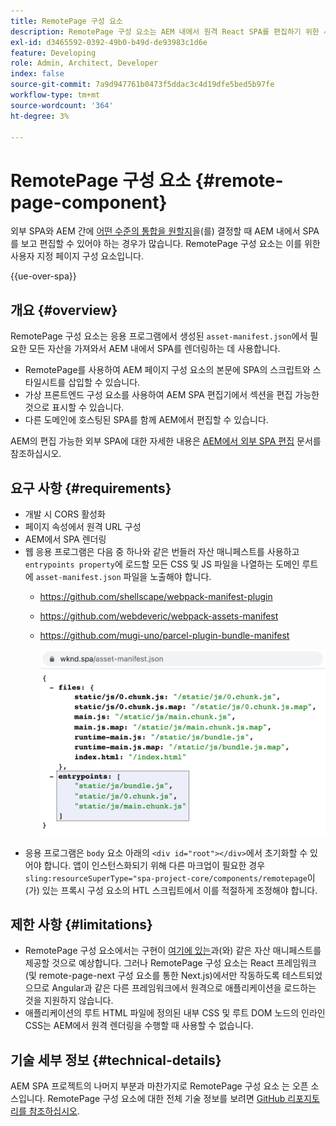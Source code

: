```yaml
---
title: RemotePage 구성 요소
description: RemotePage 구성 요소는 AEM 내에서 원격 React SPA를 편집하기 위한 사용자 지정 페이지 구성 요소입니다.
exl-id: d3465592-0392-49b0-b49d-de93983c1d6e
feature: Developing
role: Admin, Architect, Developer
index: false
source-git-commit: 7a9d947761b0473f5ddac3c4d19dfe5bed5b97fe
workflow-type: tm+mt
source-wordcount: '364'
ht-degree: 3%

---
```



# RemotePage 구성 요소 {#remote-page-component}

외부 SPA와 AEM 간에 [어떤 수준의 통합을 원할지](/help/implementing/developing/headful-headless.md)을(를) 결정할 때 AEM 내에서 SPA를 보고 편집할 수 있어야 하는 경우가 많습니다. RemotePage 구성 요소는 이를 위한 사용자 지정 페이지 구성 요소입니다.

{{ue-over-spa}}

## 개요 {#overview}

RemotePage 구성 요소는 응용 프로그램에서 생성된 `asset-manifest.json`에서 필요한 모든 자산을 가져와서 AEM 내에서 SPA를 렌더링하는 데 사용합니다.

* RemotePage를 사용하여 AEM 페이지 구성 요소의 본문에 SPA의 스크립트와 스타일시트를 삽입할 수 있습니다.
* 가상 프론트엔드 구성 요소를 사용하여 AEM SPA 편집기에서 섹션을 편집 가능한 것으로 표시할 수 있습니다.
* 다른 도메인에 호스팅된 SPA를 함께 AEM에서 편집할 수 있습니다.

AEM의 편집 가능한 외부 SPA에 대한 자세한 내용은 [AEM에서 외부 SPA 편집](editing-external-spa.md) 문서를 참조하십시오.

## 요구 사항 {#requirements}

* 개발 시 CORS 활성화
* 페이지 속성에서 원격 URL 구성
* AEM에서 SPA 렌더링
* 웹 응용 프로그램은 다음 중 하나와 같은 번들러 자산 매니페스트를 사용하고 `entrypoints property`에 로드할 모든 CSS 및 JS 파일을 나열하는 도메인 루트에 `asset-manifest.json` 파일을 노출해야 합니다.
   * https://github.com/shellscape/webpack-manifest-plugin
   * https://github.com/webdeveric/webpack-assets-manifest
   * https://github.com/mugi-uno/parcel-plugin-bundle-manifest

     ![진입점 속성 예](assets/asset-manifest-entrypoints.png)
* 응용 프로그램은 `body` 요소 아래의 `<div id="root"></div>`에서 초기화할 수 있어야 합니다. 앱이 인스턴스화되기 위해 다른 마크업이 필요한 경우 `sling:resourceSuperType="spa-project-core/components/remotepage`이(가) 있는 프록시 구성 요소의 HTL 스크립트에서 이를 적절하게 조정해야 합니다.

## 제한 사항 {#limitations}

* RemotePage 구성 요소에서는 구현이 [여기에 있는 &#x200B;](https://github.com/shellscape/webpack-manifest-plugin)과(와) 같은 자산 매니페스트를 제공할 것으로 예상합니다. 그러나 RemotePage 구성 요소는 React 프레임워크(및 remote-page-next 구성 요소를 통한 Next.js)에서만 작동하도록 테스트되었으므로 Angular과 같은 다른 프레임워크에서 원격으로 애플리케이션을 로드하는 것을 지원하지 않습니다.
* 애플리케이션의 루트 HTML 파일에 정의된 내부 CSS 및 루트 DOM 노드의 인라인 CSS는 AEM에서 원격 렌더링을 수행할 때 사용할 수 없습니다.

## 기술 세부 정보 {#technical-details}

AEM SPA 프로젝트의 나머지 부분과 마찬가지로 RemotePage 구성 요소 는 오픈 소스입니다. RemotePage 구성 요소에 대한 전체 기술 정보를 보려면 [GitHub 리포지토리를 참조하십시오](https://github.com/adobe/aem-spa-project-core/tree/master/ui.apps/src/main/content/jcr_root/apps/spa-project-core/components/remotepage).
